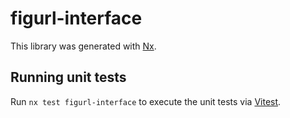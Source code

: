 # figurl-interface

This library was generated with [Nx](https://nx.dev).

## Running unit tests

Run `nx test figurl-interface` to execute the unit tests via [Vitest](https://vitest.dev/).
